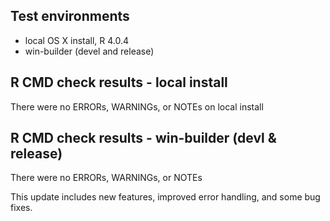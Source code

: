 ## Test environments
* local OS X install, R 4.0.4
* win-builder (devel and release)

## R CMD check results - local install

There were no ERRORs, WARNINGs, or NOTEs on local install

## R CMD check results - win-builder (devl & release)

There were no ERRORs, WARNINGs, or NOTEs

This update includes new features, improved error handling, and some bug fixes.
